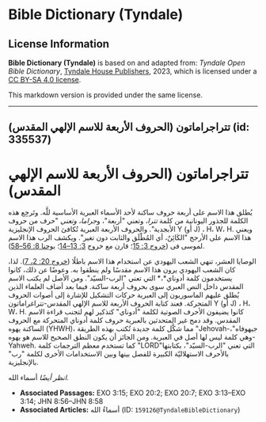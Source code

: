 # Bible Dictionary (Tyndale)

## License Information

**Bible Dictionary (Tyndale)** is based on and adapted from: _Tyndale Open Bible Dictionary_, [Tyndale House Publishers](https://tyndaleopenresources.com/), 2023, which is licensed under a [CC BY-SA 4.0 license](https://creativecommons.org/licenses/by-sa/4.0/legalcode.en).

This markdown version is provided under the same license.



--------------------------------

## تتراجراماتون (الحروف الأربعة للاسم الإلهي المقدس) (id: 335537)

تتراجراماتون (الحروف الأربعة للاسم الإلهي المقدس)
=================================================

يُطلق هذا الاسم على أربعة حروف ساكنة لأحد الأسماء العبرية الأساسية للَّه. وتَرجِع هذه الكلمة للجذور اليونانية من كلمة *تترا،* وتعني "أربعة"، و*جراما، وتعني* "حرف من حروف الأبجدية". والحروف الأربعة العبرية تُكافئ الحروف الإنجليزية Y (أو J) ، H، W، H. ويعني هذا الاسم على الأرجح "الكَائِنٌ، أي المُطْلَق والثابت دون تغير". ويكشف الرب هذا الاسم لموسى فى ([خروج 3: 15](https://ref.ly/Exod3:15)؛ قارن مع خروج [3: 13](https://ref.ly/Exod3:13-Exod3:14)[–](https://ref.ly/John8:56-John8:58)[14](https://ref.ly/Exod3:13-Exod3:14)؛ [يوحنا 8: 56–58](https://ref.ly/John8:56-John8:58)).

الوصايا العشر، تنهي الشعب اليهودي عن استخدام هذا الاسم باطلًا ([خروج 20: 2، 7](https://ref.ly/Exod20:2,Exod20:7)). لذا، كان الشعب اليهودي يرون هذا الاسم مقدسًا ولم ينطقوا به. وعوضًا عن ذلك، كانوا يستخدمون كلمة أدوناي*،* التي تعني "الرب\-السيّد". ومن الأصل لم يكتب الاسم المقدس داخل النص العبري سوى بحروف أربعة ساكنة. فيما بعد أضاف العلماء الذين يُطلق عليهم الماسوريون إلى العبرية حركات التشكيل للإشارة إلى أصوات الحروف المتحركة. فعند كتابة الحروف الأربعة للاسم الإلهي المقدس\-تتراغراماتون Y (أو J) ، H، W، H. كانوا يضيفون الأحرف الصوتية لكلمة "أدوناي" كتذكير لهم لتجنب قراءة الاسم المقدس. وقد دمج غير المتحدثين بالعبرية حروف كلمة أدوناي المتحركة مع الحروف الساكنة يهوه (YHWH)، مما شكَّل كلمة جديدة تُكتب بهذه الطريقة "Jehovah\-جيهوفاه"، وهي كلمة ليس لها أصل في العبرية. ومن الجائز أن يكون النطق الصحيح للاسم هو يهوه\-Yahweh. كما تستخدم معظم الترجمات كلمة "LORD"التي تعني "الرب\-السيّد"، بكتابتها بالأحرف الاستهلاليّة الكبيرة للفصل بينها وبين الاستخدامات الأخرى لكلمة "رب" بالإنجليزية.

*انظر أيضًا* أسماء الله.

* **Associated Passages:** EXO 3:15; EXO 20:2; EXO 20:7; EXO 3:13–EXO 3:14; JHN 8:56–JHN 8:58
* **Associated Articles:** أسماءُ الله (ID: `159126@TyndaleBibleDictionary`)

